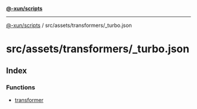 [**@-xun/scripts**](../../../../README.md)

***

[@-xun/scripts](../../../../README.md) / src/assets/transformers/\_turbo.json

# src/assets/transformers/\_turbo.json

## Index

### Functions

- [transformer](functions/transformer.md)
